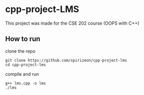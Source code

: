 # cpp-project-LMS
This project was made for the CSE 202 course (OOPS with C++) 
## How to run
clone the repo
```
git clone https://github.com/spirizeon/cpp-project-lms
cd cpp-project-lms
```
compile and run
```
g++ lms.cpp -o lms
./lms
```
